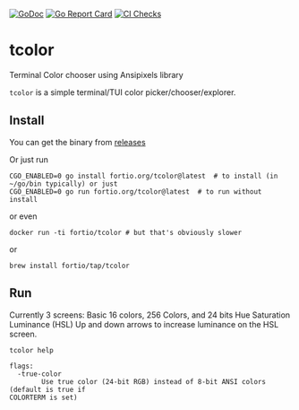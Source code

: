 [![GoDoc](https://godoc.org/fortio.org/tcolor?status.svg)](https://pkg.go.dev/fortio.org/tcolor)
[![Go Report Card](https://goreportcard.com/badge/fortio.org/tcolor)](https://goreportcard.com/report/fortio.org/tcolor)
[![CI Checks](https://github.com/fortio/tcolor/actions/workflows/include.yml/badge.svg)](https://github.com/fortio/tcolor/actions/workflows/include.yml)
# tcolor
Terminal Color chooser using Ansipixels library

`tcolor` is a simple terminal/TUI color picker/chooser/explorer.

## Install
You can get the binary from [releases](https://github.com/fortio/tcolor/releases)

Or just run
```
CGO_ENABLED=0 go install fortio.org/tcolor@latest  # to install (in ~/go/bin typically) or just
CGO_ENABLED=0 go run fortio.org/tcolor@latest  # to run without install
```

or even
```
docker run -ti fortio/tcolor # but that's obviously slower
```

or
```
brew install fortio/tap/tcolor
```

## Run

Currently 3 screens: Basic 16 colors, 256 Colors, and 24 bits  Hue Saturation Luminance (HSL)
Up and down arrows to increase luminance on the HSL screen.

```sh
tcolor help
```
```
flags:
  -true-color
        Use true color (24-bit RGB) instead of 8-bit ANSI colors (default is true if
COLORTERM is set)
```
